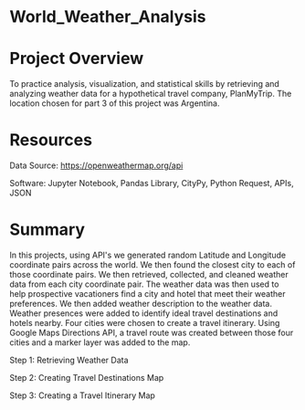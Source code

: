 # World_Weather_Analysis
# Project Overview
To practice  analysis, visualization, and statistical skills by retrieving and analyzing weather data for a hypothetical travel company, PlanMyTrip. The location chosen for part 3 of this project was Argentina.

# Resources
Data Source: https://openweathermap.org/api 

Software: Jupyter Notebook, Pandas Library, CityPy, Python Request, APIs, JSON 

# Summary
In this projects, using API's we generated random Latitude and Longitude coordinate pairs across the world. We then found the closest city to each of those coordinate pairs. We then retrieved, collected, and cleaned weather data from each city coordinate pair. The weather data was then used to help prospective vacationers find a city and hotel that meet their weather preferences. We then added weather description to the weather data. Weather presences were added to identify ideal travel destinations and hotels nearby. Four cities were chosen to create a travel itinerary. Using Google Maps Directions API, a travel route was created between those four cities and a marker layer was added to the map.

Step 1:
Retrieving Weather Data

Step 2:
Creating Travel Destinations Map


Step 3:
Creating a Travel Itinerary Map
